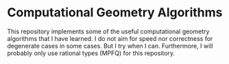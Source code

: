 # Computational Geometry Algorithms

This repository implements some of the useful computational geometry algorithms that I have learned. 
I do not aim for speed nor correctness for degenerate cases in some cases. But I try when I can.
Furthermore, I will probably only use rational types (MPFQ) for this repository.